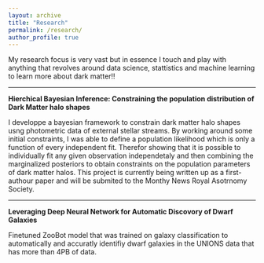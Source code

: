 ```yaml
---
layout: archive
title: "Research"
permalink: /research/
author_profile: true
---
```


My research focus is very vast but in essence I touch and play with anything that revolves around data science, stattistics and machine learning to learn more about dark matter!! 

---

**Hierchical Bayesian Inference: Constraining the population distribution of Dark Matter halo shapes**  

I developpe a bayesian framework to constrain dark matter halo shapes usng photometric data of external stellar streams. By working around some initial constraints, I was able to define a population likelihood which is only a function of every independent fit. Therefor showing that it is possible to individually fit any given observation independetaly and then combining the marginalized posteriors to obtain constraints on the population parameters of dark matter halos. This project is currently being written up as a first-authour paper and will be submited to the Monthy News Royal Asotrnomy Society.

---

**Leveraging Deep Neural Network for Automatic Discovory of Dwarf Galaxies**

Finetuned ZooBot model that was trained on galaxy classification to automatically and accuratly identifiy dwarf galaxies in the UNIONS data that has more than 4PB of data. 


